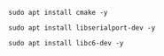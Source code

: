 ```
sudo apt install cmake -y
```
```
sudo apt install libserialport-dev -y
```
```
sudo apt install libc6-dev -y
```
